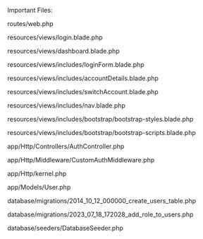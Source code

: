 Important Files:


routes/web.php

resources/views/login.blade.php

resources/views/dashboard.blade.php

resources/views/includes/loginForm.blade.php

resources/views/includes/accountDetails.blade.php

resources/views/includes/switchAccount.blade.php

resources/views/includes/nav.blade.php

resources/views/includes/bootstrap/bootstrap-styles.blade.php

resources/views/includes/bootstrap/bootstrap-scripts.blade.php

app/Http/Controllers/AuthController.php

app/Http/Middleware/CustomAuthMiddleware.php

app/Http/kernel.php

app/Models/User.php

database/migrations/2014_10_12_000000_create_users_table.php

database/migrations/2023_07_18_172028_add_role_to_users.php

database/seeders/DatabaseSeeder.php